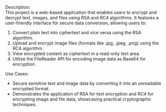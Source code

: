 Description:  
This project is a web-based application that enables users to encrypt and decrypt text, images, and files using RSA and RC4 algorithms. It features a user-friendly interface for secure data conversion, allowing users to:  

1. Convert plain text into ciphertext and vice versa using the RSA algorithm.  
2. Upload and encrypt image files (formats like .jpg, .jpeg, .png) using the RC4 algorithm.  
3. View encrypted content as ciphertext in a read-only text area.  
4. Utilize the FileReader API for encoding image data as Base64 for encryption.  

Use Cases:  
- Secure sensitive text and image data by converting it into an unreadable encrypted format.  
- Demonstrates the application of RSA for text encryption and RC4 for encrypting image and file data, showcasing practical cryptographic techniques.  
